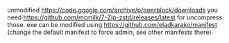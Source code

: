 unmodified https://code.google.com/archive/p/peerblock/downloads
you need https://github.com/mcmilk/7-Zip-zstd/releases/latest for uncompress those.
exe can be modified using https://github.com/eladkarako/manifest (change the default manifest to force admin, see other manifests there).